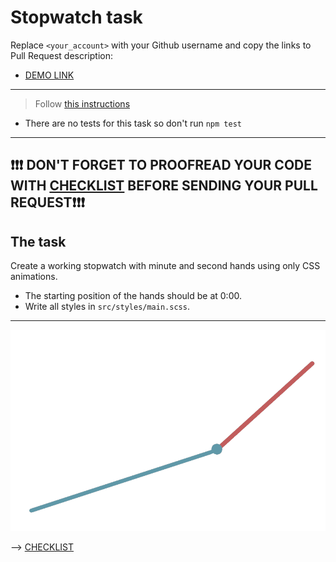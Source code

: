 # Stopwatch task
Replace `<your_account>` with your Github username and copy the links to Pull Request description:
- [DEMO LINK](https://romakosmina.github.io/layout_stop-watch/)

___
> Follow [this instructions](https://github.com/mate-academy/layout_task-guideline#how-to-solve-the-layout-tasks-on-github)

- There are no tests for this task so don't run `npm test`
___

## ❗️❗️❗️ DON'T FORGET TO PROOFREAD YOUR CODE WITH [CHECKLIST](https://github.com/mate-academy/layout_stop-watch/blob/master/checklist.md) BEFORE SENDING YOUR PULL REQUEST❗️❗️❗️

## The task
Create a working stopwatch with minute and second hands using only CSS animations.
- The starting position of the hands should be at 0:00.
- Write all styles in `src/styles/main.scss`.
---
![demo](stopwatch.png)

--> [CHECKLIST](https://github.com/mate-academy/layout_stop-watch/blob/master/checklist.md)
